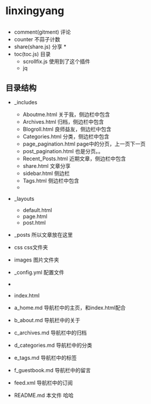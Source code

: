 # linxingyang

##

* comment(gitment) 评论
* counter 不蒜子计数
* share(share.js) 分享
	* 
* toc(toc.js) 目录
	* scrollfix.js 使用到了这个插件
	* jq


## 目录结构
* _includes
	* Aboutme.html 关于我，侧边栏中包含
	* Archives.html 归档，侧边栏中包含
	* Blogroll.html 良师益友，侧边栏中包含
	* Categories.html 分类，侧边栏中包含
	* page_pagination.html page中的分页，上一页下一页
	* post_pagination.html 也是分页。。
	* Recent_Posts.html 近期文章，侧边栏中包含
	* share.html 文章分享
	* sidebar.html 侧边栏
	* Tags.html 侧边栏中包含
	*

* _layouts
	* default.html 
	* page.html
	* post.html

* _posts 所以文章放在这里

* css  css文件夹
* images 图片文件夹

* _config.yml 配置文件 
* 
* index.html
* a_home.md 导航栏中的主页，和index.html配合
* b_about.md 导航栏中的关于
* c_archives.md 导航栏中的归档
* d_categories.md 导航栏中的分类
* e_tags.md 导航栏中的标签
* f_guestbook.md 导航栏中的留言
* feed.xml 导航栏中的订阅

* README.md 本文件 哈哈